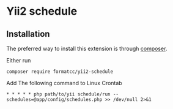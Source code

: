 # Yii2 schedule



Installation
------------

The preferred way to install this extension is through [composer](http://getcomposer.org/download/).

Either run

```
composer require formatcc/yii2-schedule
```



Add The following command to Linux Crontab

```
* * * * * php path/to/yii schedule/run --schedules=@app/config/schedules.php >> /dev/null 2>&1
```
